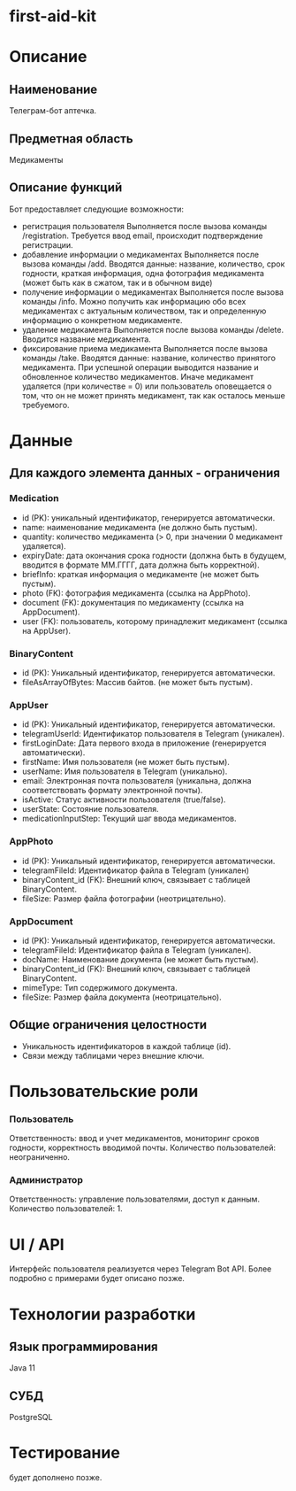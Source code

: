 # first-aid-kit
# Описание
## Наименование 
Телеграм-бот аптечка.
## Предметная область
Медикаменты
## Описание функций 
Бот предоставляет следующие возможности: 
* регистрация пользователя
Выполняется после вызова команды /registration. Требуется ввод email, происходит подтверждение регистрации. 
* добавление информации о медикаментах
Выполняется после вызова команды /add. Вводятся данные: название, количество, срок годности, краткая информация, одна фотография медикамента (может быть как в сжатом, так и в обычном виде)
* получение информации о медикаментах
Выполняется после вызова команды /info.
Можно получить как информацию обо всех медикаментах с актуальным количеством, так и определенную информацию о конкретном медикаменте.
* удаление медикамента
Выполняется после вызова команды /delete. Вводится название медикамента. 
* фиксирование приема медикамента
Выполняется после вызова команды /take. Вводятся данные: название, количество принятого медикамента. При успешной операции выводится название и обновленное количество медикаментов. Иначе медикамент удаляется (при количестве = 0) или пользователь оповещается о том, что он не может принять медикамент, так как осталось меньше требуемого. 
# Данные
## Для каждого элемента данных - ограничения
### Medication 
* id (PK): уникальный идентификатор, генерируется автоматически.
* name: наименование медикамента (не должно быть пустым).
* quantity: количество медикамента (> 0, при значении 0 медикамент удаляется).
* expiryDate: дата окончания срока годности (должна быть в будущем, вводится в формате ММ.ГГГГ, дата должна быть корректной).
* briefInfo: краткая информация о медикаменте (не может быть пустым).
* photo (FK): фотография медикамента (ссылка на AppPhoto).
* document (FK): документация по медикаменту (ссылка на AppDocument).
* user (FK): пользователь, которому принадлежит медикамент (ссылка на AppUser).
### BinaryContent
* id (PK): Уникальный идентификатор, генерируется автоматически.
* fileAsArrayOfBytes: Массив байтов. (не может быть пустым).
### AppUser
* id (PK): Уникальный идентификатор, генерируется автоматически.
* telegramUserId: Идентификатор пользователя в Telegram (уникален).
* firstLoginDate: Дата первого входа в приложение (генерируется автоматически). 
* firstName: Имя пользователя (не может быть пустым).
* userName: Имя пользователя в Telegram (уникально).
* email: Электронная почта пользователя (уникальна, должна соответствовать формату электронной почты).
* isActive: Статус активности пользователя (true/false).
* userState: Состояние пользователя.
* medicationInputStep: Текущий шаг ввода медикаментов.
### AppPhoto
* id (PK): Уникальный идентификатор, генерируется автоматически.
* telegramFileId: Идентификатор файла в Telegram (уникален)
* binaryContent_id (FK): Внешний ключ, связывает с таблицей BinaryContent.
* fileSize: Размер файла фотографии (неотрицательно).
### AppDocument
* id (PK): Уникальный идентификатор, генерируется автоматически.
* telegramFileId: Идентификатор файла в Telegram (уникален).
* docName: Наименование документа (не может быть пустым).
* binaryContent_id (FK): Внешний ключ, связывает с таблицей BinaryContent.
* mimeType: Тип содержимого документа.
* fileSize: Размер файла документа (неотрицательно).
## Общие ограничения целостности
* Уникальность идентификаторов в каждой таблице (id).
* Связи между таблицами через внешние ключи.
# Пользовательские роли
### Пользователь
Ответственность: ввод и учет медикаментов, мониторинг сроков годности, корректность вводимой почты.
Количество пользователей: неограниченно.
### Администратор
Ответственность: управление пользователями, доступ к данным.
Количество пользователей: 1.

# UI / API 
Интерфейс пользователя реализуется через Telegram Bot API.
Более подробно с примерами будет описано позже.
# Технологии разработки
## Язык программирования 
Java 11
## СУБД
PostgreSQL
# Тестирование
будет дополнено позже.
